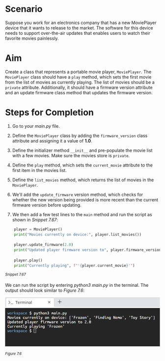 # Scenario
Suppose you work for an electronics company that has a new MoviePlayer device that it wants to release to the market. The software for this device needs to support over-the-air updates that enables users to watch their favorite movies painlessly. 

# Aim
Create a class that represents a portable movie player, `MoviePlayer`. The `MoviePlayer` class should have a `play` method, which sets the first movie from the list of movies as currently playing. The list of movies should be a `private` attribute. Additionally, it should have a firmware version attribute and an update firmware class method that updates the firmware version.

# Steps for Completion

1. Go to your *main.py* file.

2. Define the `MoviePlayer` class by adding the `firmware_version` class attribute and assigning it a value of **1.0**.

3. Define the initializer method `__init__` and pre-populate the movie list with a few movies. Make sure the movies store is `private`.

4. Define the `play` method, which sets the `current_movie` attribute to the first item in the movies list.

5. Define the `list_movies` method, which returns the list of movies in the `MoviePlayer`.

6. We'll add the `update_firmware` version method, which checks for whether the new version being provided is more recent than the current firmware version before updating.

7. We then add a few test lines to the `main` method and run the script as shown in *Snippet 7.67*:
```python
    player = MoviePlayer()
    print("Movies currently on device:", player.list_movies())

    player.update_firmware(2.0)
    print("Updated player firmware version to", player.firmware_version)

    player.play()
    print("Currently playing", f"'{player.current_movie}'")
```
<sup>*Snippet 7.67*</sup>

We can run the script by entering *python3 main.py* in the terminal. The output should look similar to *Figure 7.6*:

![PF1e-7-5-figure-7.6.png](../assets/unCnMbK8QpGBzfagxLgo.png)

<sup>*Figure 7.6*</sup>
